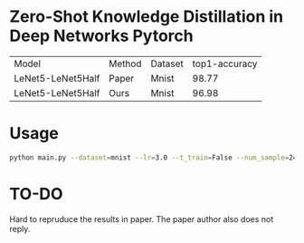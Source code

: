 # Zero-Shot Knowledge Distillation in Deep Networks Pytorch

|                   |        |         |               |
|-------------------|--------|---------|---------------|
| Model             | Method | Dataset | top1-accuracy |
| LeNet5-LeNet5Half | Paper  | Mnist   | 98.77         |
| LeNet5-LeNet5Half | Ours   | Mnist   | 96.98         |

# Usage

```bash
python main.py --dataset=mnist --lr=3.0 --t_train=False --num_sample=24000 --batch_size=100
```

# TO-DO

Hard to repruduce the results in paper. The paper author also does not reply.
